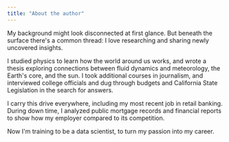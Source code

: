 ```yaml
---
title: "About the author"
---
```


My background might look disconnected at first glance. But beneath the surface there's a common thread: I love researching and sharing newly uncovered insights.

I studied physics to learn how the world around us works, and wrote a thesis exploring connections between fluid dynamics and meteorology, the Earth's core, and the sun. I took additional courses in journalism, and interviewed college officials and dug through budgets and California State Legislation in the search for answers.

I carry this drive everywhere, including my most recent job in retail banking. During down time, I analyzed public mortgage records and financial reports to show how my employer compared to its competition.

Now I'm training to be a data scientist, to turn my passion into my career.

